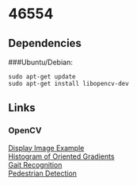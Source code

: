 # 46554

## Dependencies
###Ubuntu/Debian:
```
sudo apt-get update
sudo apt-get install libopencv-dev
```

## Links
### OpenCV
[Display Image Example](https://docs.opencv.org/2.4/doc/tutorials/introduction/display_image/display_image.html)  
[Histogram of Oriented Gradients](https://www.learnopencv.com/histogram-of-oriented-gradients/)  
[Gait Recognition](https://mediatum.ub.tum.de/doc/1304824/1304824.pdf)  
[Pedestrian Detection](https://www.pyimagesearch.com/2015/11/09/pedestrian-detection-opencv/)

